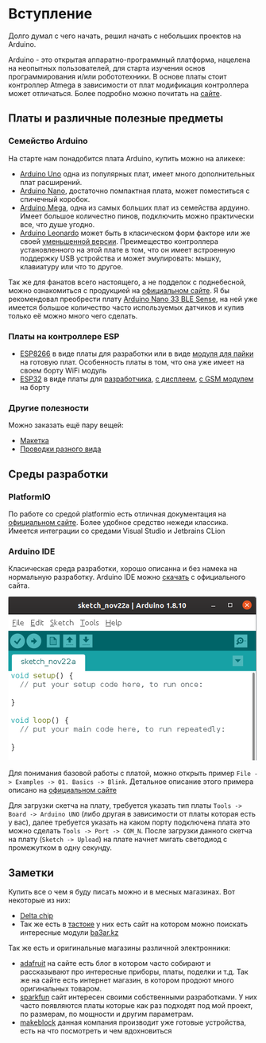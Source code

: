 # Вступление

Долго думал с чего начать, решил начать с небольших проектов на Arduino.

Arduino - это открытая аппаратно-программный платформа, нацелена на неопытных пользователей, для старта изучения основ программирования и/или робототехники. В основе платы стоит контроллер Atmega в зависимости от плат модификация контроллера может отличаться. Более подробно можно почитать на [сайте](https://www.arduino.cc/en/Guide/Introduction).

## Платы и различные полезные предметы

### Семейство Arduino

На старте нам понадобится плата Arduino, купить можно на аликеке:

* [Arduino Uno](https://ru.aliexpress.com/item/33009726379.html?spm=a2g0o.productlist.0.0.25974fd9fmR77m&algo_pvid=a4c2fe94-1d21-4bea-8870-45489f920ec2&algo_expid=a4c2fe94-1d21-4bea-8870-45489f920ec2-4&btsid=262d814f-3b3d-4b60-88ac-79f9d32b5016&ws_ab_test=searchweb0_0,searchweb201602_2,searchweb201603_52) одна из популярных плат, имеет много дополнительных плат расширений.
* [Arduino Nano](https://ru.aliexpress.com/item/32242048437.html?spm=a2g0o.productlist.0.0.2cef6623Li5MTg&algo_pvid=c2880935-daa7-4505-8ef1-c55f42b446ff&algo_expid=c2880935-daa7-4505-8ef1-c55f42b446ff-8&btsid=aabb2643-2cef-4d2f-a6ba-15aff2c1031d&ws_ab_test=searchweb0_0,searchweb201602_2,searchweb201603_52), достаточно помпактная плата, может поместиться с спичечный коробок.
* [Arduino Mega](https://www.aliexpress.com/item/4000235952850.html?spm=a2g0o.productlist.0.0.38083368Q1yl7N&algo_pvid=26211d0d-e210-431f-8799-ccdfd9d326c1&algo_expid=26211d0d-e210-431f-8799-ccdfd9d326c1-0&btsid=3599d33c-0813-4d68-963f-72a0b314fcf0&ws_ab_test=searchweb0_0,searchweb201602_2,searchweb201603_53), одна из самых больших плат из семейства ардуино. Имеет большое количестно пинов, подключить можно практически все, что душе угодно.
* [Arduino Leonardo](https://www.aliexpress.com/item/32923016834.html?spm=a2g0o.productlist.0.0.270416ffxQOuIs&algo_pvid=219113a5-91de-4920-90aa-df4a61b02d9f&algo_expid=219113a5-91de-4920-90aa-df4a61b02d9f-2&btsid=58ab28fb-ee6e-48b6-b5bc-07a52f0ac308&ws_ab_test=searchweb0_0,searchweb201602_2,searchweb201603_53) может быть в класическом форм факторе или же своей [уменьшенной версии](https://www.aliexpress.com/item/32768308647.html?spm=a2g0o.productlist.0.0.270416ffxQOuIs&algo_pvid=219113a5-91de-4920-90aa-df4a61b02d9f&algo_expid=219113a5-91de-4920-90aa-df4a61b02d9f-0&btsid=58ab28fb-ee6e-48b6-b5bc-07a52f0ac308&ws_ab_test=searchweb0_0,searchweb201602_2,searchweb201603_53). Преимещество контроллера установленного на этой плате в том, что он имеет встроенную поддержку USB устройства и может эмулировать: мышку, клавиатуру или что то другое.

Так же для фанатов всего настоящего, а не подделок с поднебесной, можно ознакомиться с продукцией на [официальном сайте](https://store.arduino.cc/usa/arduino/boards-modules). Я бы рекомендовал преобрести плату [Arduino Nano 33 BLE Sense](https://store.arduino.cc/usa/nano-33-ble-sense-with-headers), на ней уже имеется большое количество часто используемых датчиков и купив только её можно много чего сделать.

### Платы на контроллере ESP

* [ESP8266](https://www.aliexpress.com/item/32647690484.html?spm=a2g0o.productlist.0.0.1a341549V9pxHT&algo_pvid=b5c723ce-b6ad-4f68-b77b-2fb8dfbfbc1e&algo_expid=b5c723ce-b6ad-4f68-b77b-2fb8dfbfbc1e-0&btsid=4e479a99-f776-47c9-8176-5258ee68b3ab&ws_ab_test=searchweb0_0,searchweb201602_2,searchweb201603_53) в виде платы для разработки или в виде [модуля для пайки](https://www.aliexpress.com/item/32633529267.html?spm=a2g0o.productlist.0.0.1a341549V9pxHT&algo_pvid=b5c723ce-b6ad-4f68-b77b-2fb8dfbfbc1e&algo_expid=b5c723ce-b6ad-4f68-b77b-2fb8dfbfbc1e-7&btsid=4e479a99-f776-47c9-8176-5258ee68b3ab&ws_ab_test=searchweb0_0,searchweb201602_2,searchweb201603_53) на готовую плат. Особенность платы в том, что она уже имеет на своем борту WiFi модуль
* [ESP32](https://www.aliexpress.com/item/32990513451.html?spm=a2g0o.productlist.0.0.65af77b2Xls4ts&s=p&algo_pvid=fa7341b5-5724-4723-be10-50aacf2051c6&algo_expid=fa7341b5-5724-4723-be10-50aacf2051c6-17&btsid=124954a2-2abf-49cb-aa01-98c5c37043ae&ws_ab_test=searchweb0_0,searchweb201602_2,searchweb201603_53) в виде платы для [разработчика](https://www.aliexpress.com/item/32967151948.html?spm=a2g0o.productlist.0.0.6ffe48felGy1qa&algo_pvid=a6e71bd5-b2ef-4b6c-b890-e7e2abd6c566&algo_expid=a6e71bd5-b2ef-4b6c-b890-e7e2abd6c566-21&btsid=10f6bdb6-ce97-4a8b-8bdf-bbc3aa28613e&ws_ab_test=searchweb0_0,searchweb201602_2,searchweb201603_53), [с дисплеем](https://www.aliexpress.com/item/4000061163947.html?spm=a2g0o.productlist.0.0.65af77b2Xls4ts&algo_pvid=fa7341b5-5724-4723-be10-50aacf2051c6&algo_expid=fa7341b5-5724-4723-be10-50aacf2051c6-4&btsid=124954a2-2abf-49cb-aa01-98c5c37043ae&ws_ab_test=searchweb0_0,searchweb201602_2,searchweb201603_53), [с GSM модулем](https://www.aliexpress.com/item/4000311529070.html?spm=a2g0o.productlist.0.0.6ffe48felGy1qa&algo_pvid=a6e71bd5-b2ef-4b6c-b890-e7e2abd6c566&algo_expid=a6e71bd5-b2ef-4b6c-b890-e7e2abd6c566-32&btsid=10f6bdb6-ce97-4a8b-8bdf-bbc3aa28613e&ws_ab_test=searchweb0_0,searchweb201602_2,searchweb201603_53) на борту

### Другие полезности

Можно заказать ещё пару вещей:

* [Макетка](https://ru.aliexpress.com/item/32432740751.html?spm=a2g0o.productlist.0.0.d7b03000rVbFVh&algo_pvid=57930d87-1770-4d50-b1e0-da343cefe770&algo_expid=57930d87-1770-4d50-b1e0-da343cefe770-5&btsid=af2fac3e-e736-42c9-8435-5fbc0623bc91&ws_ab_test=searchweb0_0,searchweb201602_2,searchweb201603_52)
* [Проводки разного вида](https://ru.aliexpress.com/item/32662824675.html?spm=a2g0o.productlist.0.0.d7b03000rVbFVh&algo_pvid=57930d87-1770-4d50-b1e0-da343cefe770&algo_expid=57930d87-1770-4d50-b1e0-da343cefe770-2&btsid=af2fac3e-e736-42c9-8435-5fbc0623bc91&ws_ab_test=searchweb0_0,searchweb201602_2,searchweb201603_52)

## Среды разработки

### PlatformIO

По работе со средой platformio есть отличная документация на [официальном сайте](https://platformio.org/install/ide?install=vscode). Более удобное средство нежеди классика. Имеется интеграции со средами Visual Studio и Jetbrains CLion

### Arduino IDE

Класическая среда разработки, хорошо описанна и без намека на нормальную разработку. Arduino IDE можно [скачать](https://www.arduino.cc/en/Main/Software) с официального сайта.

![Arduino IDE](../img/00/arduino-ide.png)

Для понимания базовой работы с платой, можно открыть пример ```File -> Examples -> 01. Basics -> Blink```. Детальное описание этого примера описано на [официальном сайте](https://www.arduino.cc/en/Tutorial/Blink)

Для загрузки скетча на плату, требуется указать тип платы ```Tools -> Board -> Arduino UNO``` (либо другая в зависимости от платы которая есть у вас), далее требуется указать на каком порту подключена плата это можно сделать ```Tools -> Port -> COM_N```. После загрузки данного скетча на плату (```Sketch -> Upload```) на плате начнет мигать светодиод с промежутком в одну секунду.

## Заметки

Купить все о чем я буду писать можно и в месных магазинах. Вот некоторые из них:

* [Delta chip](https://go.2gis.com/qny6b)
* Так же есть в [тастоке](https://go.2gis.com/2oxdd) у них есть сайт на котором можно поискать интересные модули [ba3ar.kz](http://ba3ar.kz/)

Так же есть и оригинальные магазины различной электронники:

* [adafruit](https://www.adafruit.com/) на сайте есть блог в котором часто собирают и рассказывают про интересные приборы, платы, поделки и т.д. Так же на сайте есть интернет магазин, в котором продоют много оригинальных товаром.
* [sparkfun](https://www.sparkfun.com/) сайт интересен своими собственными разработками. У них часто появляются платы которые как раз подходят под мой проект, по размерам, по мощности и другим параметрам.
* [makeblock](https://www.makeblock.com/) данная компания производит уже готовые устройства, есть на что посмотреть и чем вдохновиться
